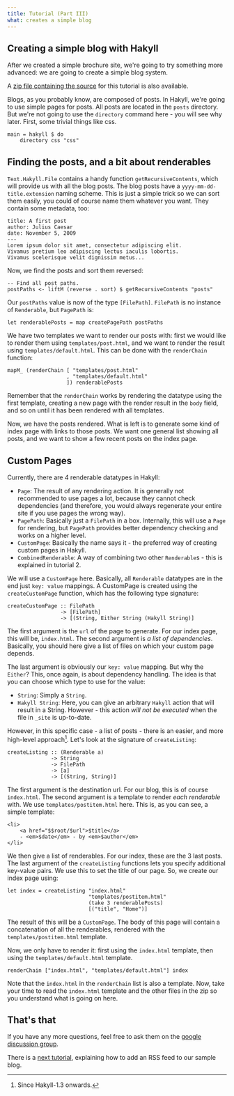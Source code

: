 ```yaml
---
title: Tutorial (Part III)
what: creates a simple blog
---
```


## Creating a simple blog with Hakyll

After we created a simple brochure site, we're going to try something more
advanced: we are going to create a simple blog system.

A [zip file containing the source](examples/simpleblog.zip) for this
tutorial is also available.

Blogs, as you probably know, are composed of posts. In Hakyll, we're going
to use simple pages for posts. All posts are located in the `posts`
directory. But we're not going to use the `directory` command here - you will
see why later. First, some trivial things like css.

~~~~~{.haskell}
main = hakyll $ do
    directory css "css"
~~~~~

## Finding the posts, and a bit about renderables

`Text.Hakyll.File` contains a handy function `getRecursiveContents`, which will
provide us with all the blog posts. The blog posts have a
`yyyy-mm-dd-title.extension` naming scheme. This is just a simple trick so we
can sort them easily, you could of course name them whatever you want. They
contain some metadata, too:

    title: A first post
    author: Julius Caesar
    date: November 5, 2009
    ---
    Lorem ipsum dolor sit amet, consectetur adipiscing elit. 
    Vivamus pretium leo adipiscing lectus iaculis lobortis.
    Vivamus scelerisque velit dignissim metus...

Now, we find the posts and sort them reversed:

~~~~~{.haskell}
-- Find all post paths.
postPaths <- liftM (reverse . sort) $ getRecursiveContents "posts"
~~~~~

Our `postPaths` value is now of the type `[FilePath]`. `FilePath` is no
instance of `Renderable`, but `PagePath` is:

~~~~~{.haskell}
let renderablePosts = map createPagePath postPaths
~~~~~

We have two templates we want to render our posts with: first we would like to
render them using `templates/post.html`, and we want to render the result
using `templates/default.html`. This can be done with the `renderChain`
function:

~~~~~{.haskell}
mapM_ (renderChain [ "templates/post.html"
                   , "templates/default.html"
                   ]) renderablePosts
~~~~~

Remember that the `renderChain` works by rendering the datatype using the first
template, creating a new page with the render result in the `body` field, and so
on until it has been rendered with all templates.

Now, we have the posts rendered. What is left is to generate some kind of index
page with links to those posts. We want one general list showing all posts, and
we want to show a few recent posts on the index page.

## Custom Pages

Currently, there are 4 renderable datatypes in Hakyll:

- `Page`: The result of any rendering action. It is generally not recommended
  to use pages a lot, because they cannot check dependencies (and therefore,
  you would always regenerate your entire site if you use pages the wrong way).
- `PagePath`: Basically just a `FilePath` in a box. Internally, this will use
  a `Page` for rendering, but `PagePath` provides better dependency checking
  and works on a higher level.
- `CustomPage`: Basically the name says it - the preferred way of creating
  custom pages in Hakyll.
- `CombinedRenderable`: A way of combining two other `Renderable`s - this is
  explained in tutorial 2.

We will use a `CustomPage` here. Basically, all `Renderable` datatypes are in
the end just `key: value` mappings. A CustomPage is created using the
`createCustomPage` function, which has the following type signature:

~~~~~{.haskell}
createCustomPage :: FilePath
                 -> [FilePath]
                 -> [(String, Either String (Hakyll String)]
~~~~~

The first argument is the `url` of the page to generate. For our index page,
this will be, `index.html`. The second argument is _a list of dependencies_.
Basically, you should here give a list of files on which your custom page
depends.

The last argument is obviously our `key: value` mapping. But why the `Either`?
This, once again, is about dependency handling. The idea is that you can choose
which type to use for the value:

- `String`: Simply a `String`.
- `Hakyll String`: Here, you can give an arbitrary `Hakyll` action that will
  result in a String. However - this action _will not be executed_ when the file
  in `_site` is up-to-date.

However, in this specific case - a list of posts - there is an easier, and more
high-level approach[^1]. Let's look at the signature of `createListing`:

~~~~~{.haskell}
createListing :: (Renderable a)
              -> String
              -> FilePath
              -> [a]
              -> [(String, String)]
~~~~~

[^1]: Since Hakyll-1.3 onwards.

The first argument is the destination url. For our blog, this is of course
`index.html`. The second argument is a template to render _each renderable_
with. We use `templates/postitem.html` here. This is, as you can see, a simple
template:

~~~~~{.html}
<li>
    <a href="$$root/$url">$title</a>
    - <em>$date</em> - by <em>$author</em>
</li>
~~~~~

We then give a list of renderables. For our index, these are the 3 last posts.
The last argument of the `createListing` functions lets you specify additional
key-value pairs. We use this to set the title of our page. So, we create our
index page using:

~~~~~{.haskell}
let index = createListing "index.html"
                          "templates/postitem.html"
                          (take 3 renderablePosts)
                          [("title", "Home")]
~~~~~

The result of this will be a `CustomPage`. The body of this page will contain
a concatenation of all the renderables, rendered with the
`templates/postitem.html` template.

Now, we only have to render it: first using the `index.html` template, then
using the `templates/default.html` template.

~~~~~{.haskell}
renderChain ["index.html", "templates/default.html"] index
~~~~~

Note that the `index.html` in the `renderChain` list is also a template. Now,
take your time to read the `index.html` template and the other files in the zip
so you understand what is going on here.

## That's that

If you have any more questions, feel free to ask them on the
[google discussion group](http://groups.google.com/group/hakyll).

There is a [next tutorial](tutorial4.html), explaining how to add an RSS feed
to our sample blog.
